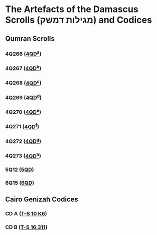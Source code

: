 # The Artefacts of the Damascus Scrolls (מגילות דמשק) and Codices

## Qumran Scrolls

### 4Q266 (<a href="https://www.deadseascrolls.org.il/explore-the-archive/search#q='4Q266'">4QD<sup>a</sup></a>)

### 4Q267 (<a href="https://www.deadseascrolls.org.il/explore-the-archive/search#q='4Q267'">4QD<sup>b</sup></a>)

### 4Q268 (<a href="https://www.deadseascrolls.org.il/explore-the-archive/search#q='4Q268'">4QD<sup>c</sup></a>)

### 4Q269 (<a href="https://www.deadseascrolls.org.il/explore-the-archive/search#q='4Q269'">4QD<sup>d</sup></a>)

### 4Q270 (<a href="https://www.deadseascrolls.org.il/explore-the-archive/search#q='4Q270'">4QD<sup>e</sup></a>)

### 4Q271 (<a href="https://www.deadseascrolls.org.il/explore-the-archive/search#q='4Q271'">4QD<sup>f</sup></a>)

### 4Q272 (<a href="https://www.deadseascrolls.org.il/explore-the-archive/search#q='4Q272'">4QD<sup>g</sup></a>)

### 4Q273 (<a href="https://www.deadseascrolls.org.il/explore-the-archive/search#q='4Q273'">4QD<sup>h</sup></a>)

### 5Q12 (<a href="https://www.deadseascrolls.org.il/explore-the-archive/search#q='5Q12'">5QD</a>)

### 6Q15 (<a href="https://www.deadseascrolls.org.il/explore-the-archive/search#q='6Q15'">6QD</a>)

## Cairo Genizah Codices

### CD A (<a href="https://cudl.lib.cam.ac.uk/view/MS-TS-00010-K-00006/1">T-S 10 K6</a>)

### CD B (<a href="https://cudl.lib.cam.ac.uk/view/MS-TS-00016-00311/1">T-S 16.311</a>)